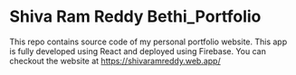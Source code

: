 # Shiva Ram Reddy Bethi_Portfolio

This repo contains source code of my personal portfolio website.
This app is fully developed using React and deployed using Firebase.
You can checkout the website at https://shivaramreddy.web.app/

